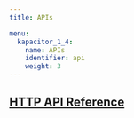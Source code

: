 ```yaml
---
title: APIs

menu:
  kapacitor_1_4:
    name: APIs
    identifier: api
    weight: 3
---
```


## [HTTP API Reference](/kapacitor/v1.4/api/api/)
